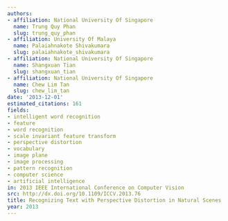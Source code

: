 ```yaml
---
authors:
- affiliation: National University Of Singapore
  name: Trung Quy Phan
  slug: trung_quy_phan
- affiliation: University Of Malaya
  name: Palaiahnakote Shivakumara
  slug: palaiahnakote_shivakumara
- affiliation: National University Of Singapore
  name: Shangxuan Tian
  slug: shangxuan_tian
- affiliation: National University Of Singapore
  name: Chew Lim Tan
  slug: chew_lim_tan
date: '2013-12-01'
estimated_citations: 161
fields:
- intelligent word recognition
- feature
- word recognition
- scale invariant feature transform
- perspective distortion
- vocabulary
- image plane
- image processing
- pattern recognition
- computer science
- artificial intelligence
in: 2013 IEEE International Conference on Computer Vision
src: http://dx.doi.org/10.1109/ICCV.2013.76
title: Recognizing Text with Perspective Distortion in Natural Scenes
year: 2013
---
```

